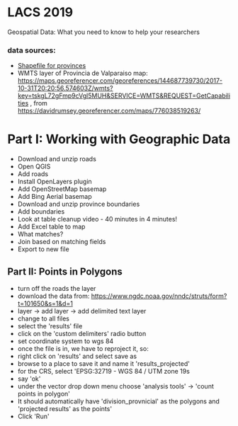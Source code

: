 # LACS 2019
Geospatial Data: What you need to know to help your researchers

### data sources:
- [Shapefile for provinces](https://www.bcn.cl/siit/mapas_vectoriales/index_html)
- WMTS layer of Provincia de Valparaiso map: https://maps.georeferencer.com/georeferences/144687739730/2017-10-31T20:20:56.574603Z/wmts?key=tskgL72gFmp9cVgl5MUH&SERVICE=WMTS&REQUEST=GetCapabilities , from https://davidrumsey.georeferencer.com/maps/776038519263/


# Part I: Working with Geographic Data
- Download and unzip roads
- Open QGIS
- Add roads
- Install OpenLayers plugin
- Add OpenStreetMap basemap
- Add Bing Aerial basemap
- Download and unzip province boundaries
- Add boundaries
- Look at table cleanup video - 40 minutes in 4 minutes!
- Add Excel table to map
- What matches?
- Join based on matching fields
- Export to new file


## Part II: Points in Polygons
- turn off the roads the layer
- download the data from: https://www.ngdc.noaa.gov/nndc/struts/form?t=101650&s=1&d=1
- layer -> add layer -> add delimited text layer
- change to all files
- select the 'results' file
- click on the 'custom delimiters' radio button
- set coordinate system to wgs 84
- once the file is in, we have to reproject it, so:
- right click on 'results' and select save as
- browse to a place to save it and name it 'results_projected'
- for the CRS, select 'EPSG:32719 - WGS 84 / UTM zone 19s
- say 'ok'
- under the vector drop down menu choose 'analysis tools' -> 'count points in polygon'
- It should automatically have 'division_provnicial' as the polygons and 'projected results' as the points'
- Click 'Run'
